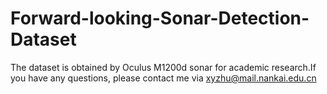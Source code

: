 # Forward-looking-Sonar-Detection-Dataset
The dataset is obtained by Oculus M1200d sonar for academic research.If you have any questions, please contact me via xyzhu@mail.nankai.edu.cn

